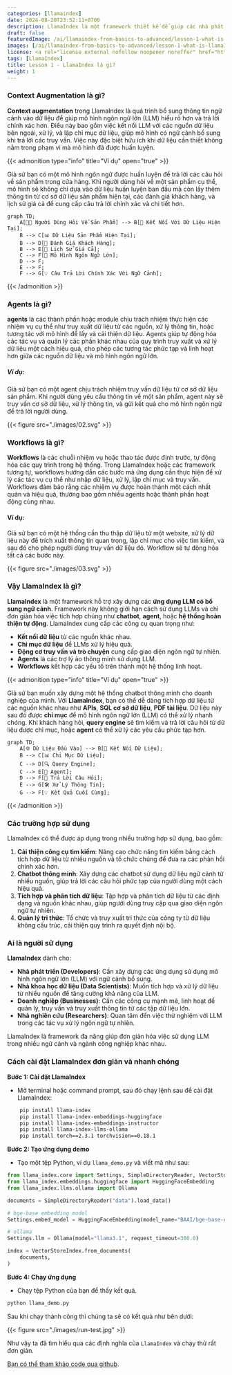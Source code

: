 ```yaml
---
categories: [llamaindex]
date: 2024-08-20T23:52:11+0700
description: LlamaIndex là một framework thiết kế để giúp các nhà phát triển xây dựng các ứng dụng dựa trên mô hình ngôn ngữ lớn (LLM) bằng cách thêm ngữ cảnh từ dữ liệu riêng của họ. LlamaIndex cung cấp các công cụ mạnh mẽ để kết nối, xử lý, và truy vấn dữ liệu, giúp ứng dụng của bạn tận dụng tối đa sức mạnh của LLM ngay cả với dữ liệu không nằm trong phạm vi huấn luyện ban đầu. Từ việc quản lý kết nối dữ liệu đến việc triển khai ứng dụng vào sản xuất, LlamaIndex hỗ trợ toàn diện trong quá trình phát triển.
draft: false
featuredImage: /ai/llamaindex-from-basics-to-advanced/lesson-1-what-is-llamaIndex.webp
images: [/ai/llamaindex-from-basics-to-advanced/lesson-1-what-is-llamaIndex.webp]
license: <a rel="license external nofollow noopener noreffer" href="https://creativecommons.org/licenses/by-nc/4.0/" target="_blank">CC BY-NC 4.0</a>
tags: [LlamaIndex]
title: Lesson 1 - LlamaIndex là gì?
weight: 1
---
```


### Context Augmentation là gì?

**Context augmentation** trong LlamaIndex là quá trình bổ sung thông tin ngữ cảnh vào dữ liệu để giúp mô hình ngôn ngữ lớn (LLM) hiểu rõ hơn và trả lời chính xác hơn. Điều này bao gồm việc kết nối LLM với các nguồn dữ liệu bên ngoài, xử lý, và lập chỉ mục dữ liệu, giúp mô hình có ngữ cảnh bổ sung khi trả lời các truy vấn. Việc này đặc biệt hữu ích khi dữ liệu cần thiết không nằm trong phạm vi mà mô hình đã được huấn luyện.

{{< admonition type="info" title="Ví dụ" open="true" >}}

Giả sử bạn có một mô hình ngôn ngữ được huấn luyện để trả lời các câu hỏi về sản phẩm trong cửa hàng. Khi người dùng hỏi về một sản phẩm cụ thể, mô hình sẽ không chỉ dựa vào dữ liệu huấn luyện ban đầu mà còn lấy thêm thông tin từ cơ sở dữ liệu sản phẩm hiện tại, các đánh giá khách hàng, và lịch sử giá cả để cung cấp câu trả lời chính xác và chi tiết hơn.

```mermaid
graph TD;
    A[🧑‍💻 Người Dùng Hỏi Về Sản Phẩm] --> B[🔗 Kết Nối Với Dữ Liệu Hiện Tại];
    B --> C[📊 Dữ Liệu Sản Phẩm Hiện Tại];
    B --> D[💬 Đánh Giá Khách Hàng];
    B --> E[📅 Lịch Sử Giá Cả];
    C --> F[🧠 Mô Hình Ngôn Ngữ Lớn];
    D --> F;
    E --> F;
    F --> G[💡 Câu Trả Lời Chính Xác Với Ngữ Cảnh];
```

{{< /admonition >}}

### Agents là gì?

**agents** là các thành phần hoặc module chịu trách nhiệm thực hiện các nhiệm vụ cụ thể như truy xuất dữ liệu từ các nguồn, xử lý thông tin, hoặc tương tác với mô hình để lấy và cải thiện dữ liệu. Agents giúp tự động hóa các tác vụ và quản lý các phần khác nhau của quy trình truy xuất và xử lý dữ liệu một cách hiệu quả, cho phép các tương tác phức tạp và linh hoạt hơn giữa các nguồn dữ liệu và mô hình ngôn ngữ lớn.

##### Ví dụ:

Giả sử bạn có một agent chịu trách nhiệm truy vấn dữ liệu từ cơ sở dữ liệu sản phẩm. Khi người dùng yêu cầu thông tin về một sản phẩm, agent này sẽ truy vấn cơ sở dữ liệu, xử lý thông tin, và gửi kết quả cho mô hình ngôn ngữ để trả lời người dùng.

{{< figure src="./images/02.svg" >}}

### Workflows là gì?

**Workflows** là các chuỗi nhiệm vụ hoặc thao tác được định trước, tự động hóa các quy trình trong hệ thống. Trong LlamaIndex hoặc các framework tương tự, workflows hướng dẫn các bước mà ứng dụng cần thực hiện để xử lý các tác vụ cụ thể như nhập dữ liệu, xử lý, lập chỉ mục và truy vấn. Workflows đảm bảo rằng các nhiệm vụ được hoàn thành một cách nhất quán và hiệu quả, thường bao gồm nhiều agents hoặc thành phần hoạt động cùng nhau.

#### Ví dụ:

Giả sử bạn có một hệ thống cần thu thập dữ liệu từ một website, xử lý dữ liệu này để trích xuất thông tin quan trọng, lập chỉ mục cho việc tìm kiếm, và sau đó cho phép người dùng truy vấn dữ liệu đó. Workflow sẽ tự động hóa tất cả các bước này.

{{< figure src="./images/03.svg" >}}

### Vậy LlamaIndex  là gì?

**LlamaIndex** là một framework hỗ trợ xây dựng các **ứng dụng LLM có bổ sung ngữ cảnh**. Framework này không giới hạn cách sử dụng LLMs và chỉ đơn giản hóa việc tích hợp chúng như **chatbot**, **agent**, hoặc **hệ thống hoàn thiện tự động**. LlamaIndex cung cấp các công cụ quan trọng như:

-   **Kết nối dữ liệu** từ các nguồn khác nhau.
-   **Chỉ mục dữ liệu** để LLMs xử lý hiệu quả.
-   **Động cơ truy vấn và trò chuyện** cung cấp giao diện ngôn ngữ tự nhiên.
-   **Agents** là các trợ lý ảo thông minh sử dụng LLM.
-   **Workflows** kết hợp các yếu tố trên thành một hệ thống linh hoạt.

{{< admonition type="info" title="Ví dụ" open="true" >}}

Giả sử bạn muốn xây dựng một hệ thống chatbot thông minh cho doanh nghiệp của mình. Với **LlamaIndex**, bạn có thể dễ dàng tích hợp dữ liệu từ các nguồn khác nhau như **APIs**, **SQL cơ sở dữ liệu**, **PDF tài liệu**. Dữ liệu này sau đó được **chỉ mục** để mô hình ngôn ngữ lớn (LLM) có thể xử lý nhanh chóng. Khi khách hàng hỏi, **query engine** sẽ tìm kiếm và trả lời câu hỏi từ dữ liệu được chỉ mục, hoặc **agent** có thể xử lý các yêu cầu phức tạp hơn.

```mermaid
graph TD;
    A[🌐 Dữ Liệu Đầu Vào] --> B[🔗 Kết Nối Dữ Liệu];
    B --> C[📊 Chỉ Mục Dữ Liệu];
    C --> D[🔍 Query Engine];
    C --> E[🤖 Agent];
    D --> F[💬 Trả Lời Câu Hỏi];
    E --> G[🛠️ Xử Lý Thông Tin];
    G --> F[💡 Kết Quả Cuối Cùng];
```

{{< /admonition >}}

### Các trường hợp sử dụng

LlamaIndex có thể được áp dụng trong nhiều trường hợp sử dụng, bao gồm:

1.  **Cải thiện công cụ tìm kiếm**: Nâng cao chức năng tìm kiếm bằng cách tích hợp dữ liệu từ nhiều nguồn và tổ chức chúng để đưa ra các phản hồi chính xác hơn.
2.  **Chatbot thông minh**: Xây dựng các chatbot sử dụng dữ liệu ngữ cảnh từ nhiều nguồn, giúp trả lời các câu hỏi phức tạp của người dùng một cách hiệu quả.
3.  **Tích hợp và phân tích dữ liệu**: Tập hợp và phân tích dữ liệu từ các định dạng và nguồn khác nhau, giúp người dùng truy cập qua giao diện ngôn ngữ tự nhiên.
4.  **Quản lý tri thức**: Tổ chức và truy xuất tri thức của công ty từ dữ liệu không cấu trúc, cải thiện quy trình ra quyết định nội bộ.

### Ai là người sử dụng

**LlamaIndex** dành cho:

-   **Nhà phát triển (Developers)**: Cần xây dựng các ứng dụng sử dụng mô hình ngôn ngữ lớn (LLM) với ngữ cảnh bổ sung.
-   **Nhà khoa học dữ liệu (Data Scientists)**: Muốn tích hợp và xử lý dữ liệu từ nhiều nguồn để tăng cường khả năng của LLM.
-   **Doanh nghiệp (Businesses)**: Cần các công cụ mạnh mẽ, linh hoạt để quản lý, truy vấn và truy xuất thông tin từ các tập dữ liệu lớn.
-   **Nhà nghiên cứu (Researchers)**: Quan tâm đến việc thử nghiệm với LLM trong các tác vụ xử lý ngôn ngữ tự nhiên.

LlamaIndex là framework đa năng giúp đơn giản hóa việc sử dụng LLM trong nhiều ngữ cảnh và ngành công nghiệp khác nhau.

### Cách cài đặt LlamaIndex đơn giản và nhanh chóng

**Bước 1: Cài đặt LlamaIndex**

-   Mở terminal hoặc command prompt, sau đó chạy lệnh sau để cài đặt LlamaIndex:

```bash
    pip install llama-index
    pip install llama-index-embeddings-huggingface
    pip install llama-index-embeddings-instructor
    pip install llama-index-llms-ollama
    pip install torch==2.3.1 torchvision==0.18.1
```

**Bước 2: Tạo ứng dụng demo**

-   Tạo một tệp Python, ví dụ `llama_demo.py` và viết mã như sau:

```python
from llama_index.core import Settings, SimpleDirectoryReader, VectorStoreIndex
from llama_index.embeddings.huggingface import HuggingFaceEmbedding
from llama_index.llms.ollama import Ollama

documents = SimpleDirectoryReader("data").load_data()

# bge-base embedding model
Settings.embed_model = HuggingFaceEmbedding(model_name="BAAI/bge-base-en-v1.5")

# ollama
Settings.llm = Ollama(model="llama3.1", request_timeout=360.0)

index = VectorStoreIndex.from_documents(
    documents,
)
```

**Bước 4: Chạy ứng dụng**

-   Chạy tệp Python của bạn để thấy kết quả.

```python
python llama_demo.py
```

Sau khi chạy thành công thì chúng ta sẽ có kết quả như bên dưới:

{{< figure src="./images/run-test.jpg" >}}

Như vậy ta đã tìm hiểu qua các định nghĩa của `LlamaIndex` và chạy thử rất đơn giản.

 [Bạn có thể tham khảo code qua github](https://github.com/akitectio/llamaindex-from-basics-to-advanced).
